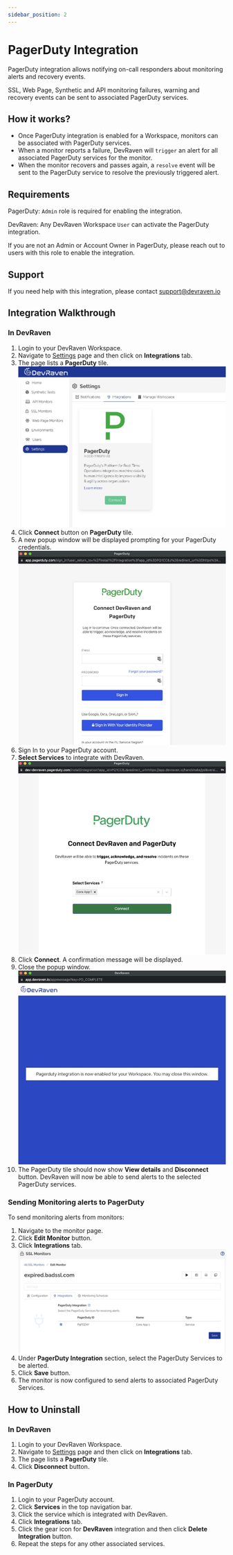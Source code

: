 ```yaml
---
sidebar_position: 2
---
```


# PagerDuty Integration

PagerDuty integration allows notifying on-call responders about monitoring alerts and recovery events.

SSL, Web Page, Synthetic and API monitoring failures, warning and recovery events can be sent to associated PagerDuty services.

## How it works?

* Once PagerDuty integration is enabled for a Workspace, monitors can be associated with PagerDuty services.
* When a monitor reports a failure, DevRaven will `trigger` an alert for all associated PagerDuty services for the monitor.
* When the monitor recovers and passes again, a `resolve` event will be sent to the PagerDuty service to resolve the previously triggered alert.

## Requirements

PagerDuty: `Admin` role is required for enabling the integration. 

DevRaven: Any DevRaven Workspace `User` can activate the PagerDuty integration.

If you are not an Admin or Account Owner in PagerDuty, please reach out to users with this role to enable the integration.

## Support
If you need help with this integration, please contact support@devraven.io

## Integration Walkthrough

### In DevRaven

1. Login to your DevRaven Workspace.
2. Navigate to [Settings](https://app.devraven.io/app/settings) page and then click on **Integrations** tab.
3. The page lists a **PagerDuty** tile.
![PagerDuty Tile](/img/dr-pd1.jpg)
4. Click **Connect** button on **PagerDuty** tile.
5. A new popup window will be displayed prompting for your PagerDuty credentials.
![PagerDuty Login](/img/dr-pd2.jpg)
6. Sign In to your PagerDuty account.
7. **Select Services** to integrate with DevRaven.
![Select PagerDuty Services](/img/dr-pd3.jpg)
8. Click **Connect**. A confirmation message will be displayed.
9. Close the popup window.
![Confirmation Message](/img/dr-pd4.jpg)
10. The PagerDuty tile should now show **View details** and **Disconnect** button. DevRaven will now be able to send alerts to the selected PagerDuty services.

### Sending Monitoring alerts to PagerDuty

To send monitoring alerts from monitors:

1. Navigate to the monitor page.
2. Click **Edit Monitor** button.
3. Click **Integrations** tab.
![Integrations tab](/img/dr-pd5.jpg)
4. Under **PagerDuty Integration** section, select the PagerDuty Services to be alerted.
5. Click **Save** button.
6. The monitor is now configured to send alerts to associated PagerDuty Services.

## How to Uninstall

### In DevRaven

1. Login to your DevRaven Workspace.
2. Navigate to [Settings](https://app.devraven.io/app/settings) page and then click on **Integrations** tab.
3. The page lists a **PagerDuty** tile.
4. Click **Disconnect** button.

### In PagerDuty

1. Login to your PagerDuty account.
2. Click **Services** in the top navigation bar.
3. Click the service which is integrated with DevRaven.
4. Click **Integrations** tab.
5. Click the gear icon for **DevRaven** integration and then click **Delete Integration** button.
6. Repeat the steps for any other associated services.